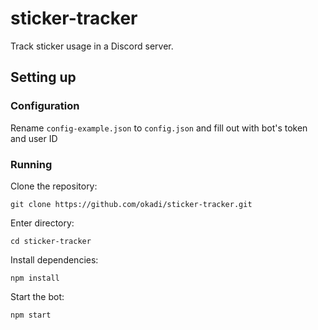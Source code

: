 # sticker-tracker
Track sticker usage in a Discord server.

## Setting up

### Configuration

Rename `config-example.json` to `config.json` and fill out with bot's token and user ID

### Running

Clone the repository:
```
git clone https://github.com/okadi/sticker-tracker.git
```

Enter directory:
```
cd sticker-tracker
```

Install dependencies:
```
npm install
```

Start the bot:
```
npm start
```
